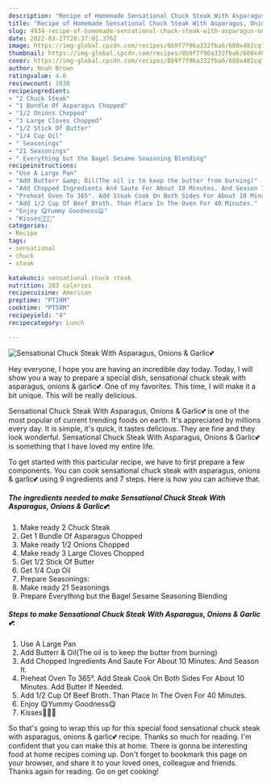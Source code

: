 ```yaml
---
description: "Recipe of Homemade Sensational Chuck Steak With Asparagus, Onions &amp;amp; Garlic💕"
title: "Recipe of Homemade Sensational Chuck Steak With Asparagus, Onions &amp;amp; Garlic💕"
slug: 4934-recipe-of-homemade-sensational-chuck-steak-with-asparagus-onions-and-amp-garlic
date: 2022-03-27T20:37:01.376Z
image: https://img-global.cpcdn.com/recipes/8b9f7f96a332fba6/680x482cq70/sensational-chuck-steak-with-asparagus-onions-garlic-recipe-main-photo.jpg
thumbnail: https://img-global.cpcdn.com/recipes/8b9f7f96a332fba6/680x482cq70/sensational-chuck-steak-with-asparagus-onions-garlic-recipe-main-photo.jpg
cover: https://img-global.cpcdn.com/recipes/8b9f7f96a332fba6/680x482cq70/sensational-chuck-steak-with-asparagus-onions-garlic-recipe-main-photo.jpg
author: Noah Brown
ratingvalue: 4.6
reviewcount: 1030
recipeingredient:
- "2 Chuck Steak"
- "1 Bundle Of Asparagus Chopped"
- "1/2 Onions Chopped"
- "3 Large Cloves Chopped"
- "1/2 Stick Of Butter"
- "1/4 Cup Oil"
- " Seasonings"
- "21 Seasonings"
- " Everything but the Bagel Sesame Seasoning Blending"
recipeinstructions:
- "Use A Large Pan"
- "Add Butterr &amp; Oil(The oil is to keep the butter from burning)"
- "Add Chopped Ingredients And Saute For About 10 Minutes. And Season It."
- "Preheat Oven To 365°. Add Steak Cook On Both Sides For About 10 Minutes. Add Butter If Needed."
- "Add 1/2 Cup Of Beef Broth. Than Place In The Oven For 40 Minutes."
- "Enjoy 😋Yummy Goodness😋"
- "Kisses💋💋💋"
categories:
- Recipe
tags:
- sensational
- chuck
- steak

katakunci: sensational chuck steak 
nutrition: 203 calories
recipecuisine: American
preptime: "PT19M"
cooktime: "PT58M"
recipeyield: "4"
recipecategory: Lunch

---
```



![Sensational Chuck Steak With Asparagus, Onions &amp; Garlic💕](https://img-global.cpcdn.com/recipes/8b9f7f96a332fba6/680x482cq70/sensational-chuck-steak-with-asparagus-onions-garlic-recipe-main-photo.jpg)

Hey everyone, I hope you are having an incredible day today. Today, I will show you a way to prepare a special dish, sensational chuck steak with asparagus, onions &amp; garlic💕. One of my favorites. This time, I will make it a bit unique. This will be really delicious.

Sensational Chuck Steak With Asparagus, Onions &amp; Garlic💕 is one of the most popular of current trending foods on earth. It's appreciated by millions every day. It is simple, it's quick, it tastes delicious. They are fine and they look wonderful. Sensational Chuck Steak With Asparagus, Onions &amp; Garlic💕 is something that I have loved my entire life.




To get started with this particular recipe, we have to first prepare a few components. You can cook sensational chuck steak with asparagus, onions &amp; garlic💕 using 9 ingredients and 7 steps. Here is how you can achieve that.

<!--inarticleads1-->

##### The ingredients needed to make Sensational Chuck Steak With Asparagus, Onions &amp; Garlic💕:

1. Make ready 2 Chuck Steak
1. Get 1 Bundle Of Asparagus Chopped
1. Make ready 1/2 Onions Chopped
1. Make ready 3 Large Cloves Chopped
1. Get 1/2 Stick Of Butter
1. Get 1/4 Cup Oil
1. Prepare  Seasonings:
1. Make ready 21 Seasonings
1. Prepare  Everything but the Bagel Sesame Seasoning Blending




<!--inarticleads2-->

##### Steps to make Sensational Chuck Steak With Asparagus, Onions &amp; Garlic💕:

1. Use A Large Pan
1. Add Butterr &amp; Oil(The oil is to keep the butter from burning)
1. Add Chopped Ingredients And Saute For About 10 Minutes. And Season It.
1. Preheat Oven To 365°. Add Steak Cook On Both Sides For About 10 Minutes. Add Butter If Needed.
1. Add 1/2 Cup Of Beef Broth. Than Place In The Oven For 40 Minutes.
1. Enjoy 😋Yummy Goodness😋
1. Kisses💋💋💋




So that's going to wrap this up for this special food sensational chuck steak with asparagus, onions &amp; garlic💕 recipe. Thanks so much for reading. I'm confident that you can make this at home. There is gonna be interesting food at home recipes coming up. Don't forget to bookmark this page on your browser, and share it to your loved ones, colleague and friends. Thanks again for reading. Go on get cooking!
